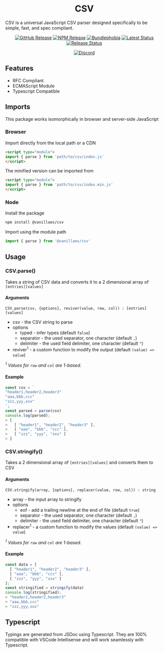 <h1 align="center">CSV</h1>

CSV is a universal JavaScript CSV parser designed specifically to be simple, fast, and spec compliant.

<div align="center">
  <a href="https://github.com/vanillaes/csv/releases"><img src="https://badgen.net/github/tag/vanillaes/csv" alt="GitHub Release"></a>
  <a href="https://www.npmjs.com/package/@vanillaes/csv"><img src="https://badgen.net/npm/v/@vanillaes/csv" alt="NPM Release"></a>
  <a href="https://bundlephobia.com/result?p=@vanillaes/csv"><img src="https://badgen.net/bundlephobia/minzip/@vanillaes/csv" alt="Bundlephobia"></a>
  <a href="https://github.com/vanillaes/csv/actions"><img src="https://github.com/vanillaes/csv/workflows/Latest/badge.svg" alt="Latest Status"></a>
  <a href="https://github.com/vanillaes/csv/actions"><img src="https://github.com/vanillaes/csv/workflows/Release/badge.svg" alt="Release Status"></a>

  <a href="https://discord.gg/aSWYgtybzV"><img alt="Discord" src="https://img.shields.io/discord/723296249121603604?color=%23738ADB"></a>
</div>

## Features

- RFC Compliant
- ECMAScript Module
- Typescript Compatible

## Imports

This package works isomorphically in browser and server-side JavaScript

### Browser

Import directly from the local path or a CDN

```html
<script type="module">
import { parse } from 'path/to/csv/index.js'
</script>
```

The minified version can be imported from

```html
<script type="module">
import { parse } from 'path/to/csv/index.min.js'
</script>
```

### Node

Install the package

```sh
npm install @vanillaes/csv
```

Import using the module path

```javascript
import { parse } from '@vanillaes/csv'
```
## Usage

### CSV.parse()

Takes a string of CSV data and converts it to a 2 dimensional array of `[entries][values]`

#### Arguments

```CSV.parse(csv, {options}, reviver(value, row, col)) : [entries][values]```

- csv - the CSV string to parse
- options
  - typed - infer types (default `false`)
  - separator - the used separator, one character (default `,`)
  - delimiter - the used field delimiter, one character (default `"`)
- reviver<sup>1</sup> - a custom function to modify the output (default `(value) => value`)

*<sup>1</sup> Values for `row` and `col` are 1-based.*

#### Example

```javascript
const csv = `
"header1,header2,header3"
"aaa,bbb,ccc"
"zzz,yyy,xxx"
`;
const parsed = parse(csv)
console.log(parsed);
> [
>   [ "header1", "header2", "header3" ],
>   [ "aaa", "bbb", "ccc" ],
>   [ "zzz", "yyy", "xxx" ]
> ]
```

### CSV.stringify()

Takes a 2 dimensional array of `[entries][values]` and converts them to CSV

#### Arguments

```CSV.stringify(array, {options}, replacer(value, row, col)) : string```

- array - the input array to stringify
- options
  - eof - add a trailing newline at the end of file (default `true`)
  - separator - the used separator, one character (default `,`)
  - delimiter - the used field delimiter, one character (default `"`)
- replacer<sup>1</sup> - a custom function to modify the values (default `(value) => value`)

*<sup>1</sup> Values for `row` and `col` are 1-based.*

#### Example

```javascript
const data = [
  [ "header1", "header2", "header3" ],
  [ "aaa", "bbb", "ccc" ],
  [ "zzz", "yyy", "xxx" ]
];
const stringified = stringify(data)
console.log(stringified);
> "header1,header2,header3"
> "aaa,bbb,ccc"
> "zzz,yyy,xxx"
```

## Typescript

Typings are generated from JSDoc using Typescript. They are 100% compatible with VSCode Intellisense and will work seamlessly with Typescript.